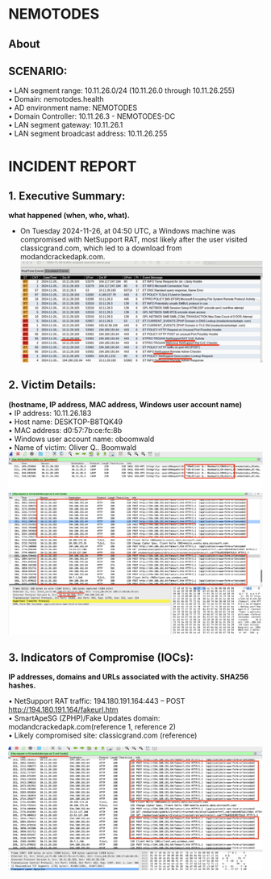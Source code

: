 # NEMOTODES  
## About  

## SCENARIO:  
• LAN segment range: 10.11.26.0/24 (10.11.26.0 through 10.11.26.255)  
• Domain: nemotodes.health  
• AD environment name: NEMOTODES  
• Domain Controller: 10.11.26.3 - NEMOTODES-DC  
• LAN segment gateway: 10.11.26.1  
• LAN segment broadcast address: 10.11.26.255  

# INCIDENT REPORT  

## 1. Executive Summary:
 **what happened (when, who, what).**
  - On Tuesday 2024-11-26, at 04:50 UTC, a Windows machine was compromised with NetSupport RAT, most likely after the user visited classicgrand.com, which led to a download from modandcrackedapk.com.
![](img/01.png)
## 2. Victim Details:   
**(hostname, IP address, MAC address, Windows user account name)**  
• IP address: 10.11.26.183  
• Host name: DESKTOP-B8TQK49  
• MAC address: d0:57:7b:ce:fc:8b  
• Windows user account name: oboomwald  
• Name of victim: Oliver Q.. Boomwald  
![](img/02.png)
![](img/03.png)

## 3. Indicators of Compromise (IOCs):   
**IP addresses, domains and URLs associated with the activity.  SHA256 hashes.**  

• NetSupport RAT traffic: 194.180.191.164:443 – POST http://194.180.191.164/fakeurl.htm  
• SmartApeSG (ZPHP)/Fake Updates domain: modandcrackedapk.com(reference 1, reference 2)  
• Likely compromised site: classicgrand.com (reference)  



![](img/04.png)
